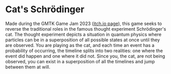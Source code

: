 # Cat's Schrödinger

Made during the GMTK Game Jam 2023 ([itch.io page](https://itsmenoobieboy.itch.io/cats-schrodinger)), this game seeks to reverse the traditional roles in the famous thought experiment Schrödinger's cat. The thought experiment depicts a situation in quantum physics where particles can be in a superposition of all possible states at once until they are observed. You are playing as the cat, and each time an event has a probability of occurring, the timeline splits into two realities: one where the event did happen and one where it did not. Since you, the cat, are not being observed, you can exist in a superposition of all the timelines and jump between them at will.
